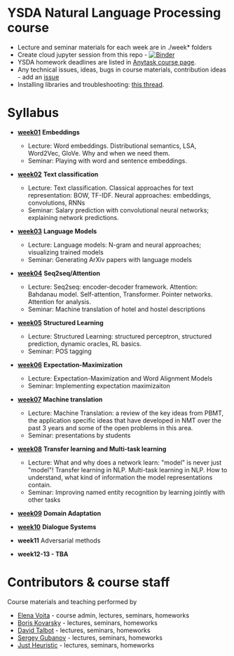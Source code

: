 # YSDA Natural Language Processing course
* Lecture and seminar materials for each week are in ./week* folders
* Create cloud jupyter session from this repo - [![Binder](https://mybinder.org/badge.svg)](https://mybinder.org/v2/gh/yandexdataschool/nlp_course/master)
* YSDA homework deadlines are listed in [Anytask course page](https://anytask.org/course/384).
* Any technical issues, ideas, bugs in course materials, contribution ideas - add an [issue](https://github.com/yandexdataschool/nlp_course/issues)
* Installing libraries and troubleshooting: [this thread](https://github.com/yandexdataschool/nlp_course/issues/1).


# Syllabus
- [__week01__](https://github.com/yandexdataschool/nlp_course/tree/master/week01_embeddings) __Embeddings__
  - Lecture: Word embeddings. Distributional semantics, LSA, Word2Vec, GloVe. Why and when we need them.
  - Seminar: Playing with word and sentence embeddings.

- [__week02__](https://github.com/yandexdataschool/nlp_course/tree/master/week02_classification) __Text classification__
  - Lecture: Text classification. Classical approaches for text representation: BOW, TF-IDF. Neural approaches: embeddings, convolutions, RNNs
  - Seminar: Salary prediction with convolutional neural networks; explaining network predictions.

- [__week03__](https://github.com/yandexdataschool/nlp_course/tree/master/week03_lm) __Language Models__
  - Lecture: Language models: N-gram and neural approaches; visualizing trained models
  - Seminar: Generating ArXiv papers with language models
  
- [__week04__](https://github.com/yandexdataschool/nlp_course/tree/master/week04_seq2seq) __Seq2seq/Attention__
  - Lecture: Seq2seq: encoder-decoder framework. Attention: Bahdanau model. Self-attention, Transformer. Pointer networks. Attention for analysis.
  - Seminar: Machine translation of hotel and hostel descriptions
  
- [__week05__](https://github.com/yandexdataschool/nlp_course/tree/master/week05_structured) __Structured Learning__
  - Lecture: Structured Learning: structured perceptron, structured prediction, dynamic oracles, RL basics.
  - Seminar: POS tagging

- [__week06__](https://github.com/yandexdataschool/nlp_course/tree/master/week06_em) __Expectation-Maximization__
  - Lecture: Expectation-Maximization and Word Alignment Models
  - Seminar: Implementing expectation maximizaiton

- [__week07__](https://github.com/yandexdataschool/nlp_course/tree/master/week07_mt) __Machine translation__
  - Lecture: Machine Translation: a review of the key ideas from PBMT, the application specific ideas that have developed in NMT over the past 3 years and some of the open problems in this area.
  - Seminar: presentations by students
  
- [__week08__](https://github.com/yandexdataschool/nlp_course/tree/master/week08_multitask) __Transfer learning and Multi-task learning__
  - Lecture: What and why does a network learn: "model" is never just "model"! Transfer learning in NLP. Multi-task learning in NLP. How to understand, what kind of information the model representations contain.
  - Seminar: Improving named entity recognition by learning jointly with other tasks

- [__week09__](https://github.com/yandexdataschool/nlp_course/tree/master/week09_da) __Domain Adaptation__
- [__week10__](https://github.com/yandexdataschool/nlp_course/tree/master/week09_dialogue) __Dialogue Systems__
- __week11__ Adversarial methods
- __week12-13 - TBA__

# Contributors & course staff
Course materials and teaching performed by
- [Elena Voita](https://research.yandex.com/lib/people/610744) - course admin, lectures, seminars, homeworks
- [Boris Kovarsky](https://github.com/kovarsky) - lectures, seminars, homeworks
- [David Talbot](https://github.com/drt7) - lectures, seminars, homeworks
- [Sergey Gubanov](https://github.com/esgv) - lectures, seminars, homeworks
- [Just Heuristic](https://github.com/justheuristic) - lectures, seminars, homeworks



